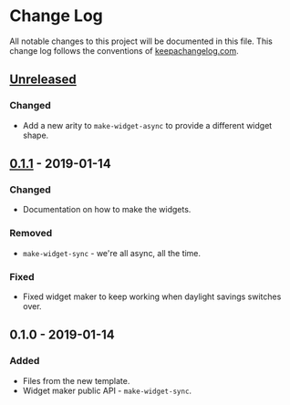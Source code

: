 # Change Log
All notable changes to this project will be documented in this file. This change log follows the conventions of [keepachangelog.com](http://keepachangelog.com/).

## [Unreleased]
### Changed
- Add a new arity to `make-widget-async` to provide a different widget shape.

## [0.1.1] - 2019-01-14
### Changed
- Documentation on how to make the widgets.

### Removed
- `make-widget-sync` - we're all async, all the time.

### Fixed
- Fixed widget maker to keep working when daylight savings switches over.

## 0.1.0 - 2019-01-14
### Added
- Files from the new template.
- Widget maker public API - `make-widget-sync`.

[Unreleased]: https://github.com/your-name/catacumba-app/compare/0.1.1...HEAD
[0.1.1]: https://github.com/your-name/catacumba-app/compare/0.1.0...0.1.1
